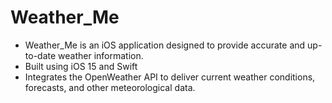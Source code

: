 # Weather_Me

- Weather_Me is an iOS application designed to provide accurate and up-to-date weather information.
- Built using iOS 15 and Swift
- Integrates the OpenWeather API to deliver current weather conditions, forecasts, and other meteorological data.
